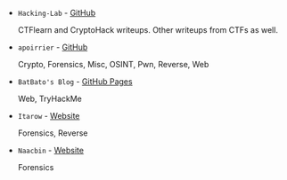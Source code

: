 * `Hacking-Lab` - [GitHub](https://github.com/onealmond/hacking-lab)

    CTFlearn and CryptoHack writeups. Other writeups from CTFs as well.

* `apoirrier` - [GitHub](https://github.com/apoirrier/CTFs-writeups)

    Crypto, Forensics, Misc, OSINT, Pwn, Reverse, Web

* `BatBato's Blog` - [GitHub Pages](https://nouman404.github.io)

    Web, TryHackMe

* `Itarow` - [Website](https://blog.itarow.xyz)

    Forensics, Reverse

* `Naacbin` - [Website](https://naacbin.gitlab.io/)

    Forensics
